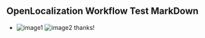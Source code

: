 ## OpenLocalization Workflow Test MarkDown
* ![image1](.\b335196b-a923-4c49-b2e2-64d029d62e71.PNG)   ![image2](.\a20a6e13-8ea3-4726-95b0-daecf81934e5.png) 
thanks!